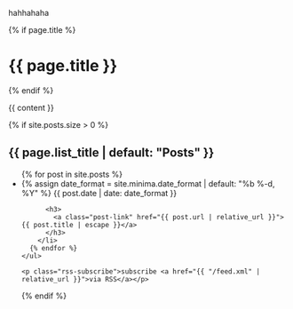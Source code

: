 
hahhahaha
<div class="home">
  {% if page.title %}
    <h1 class="page-heading">{{ page.title }}</h1>
  {% endif %}

  {{ content }}

  {% if site.posts.size > 0 %}
  <h2 class="post-list-heading">{{ page.list_title | default: "Posts" }}</h2>
    <ul class="post-list">
      {% for post in site.posts %}
        <li>
          {% assign date_format = site.minima.date_format | default: "%b %-d, %Y" %}
          <span class="post-meta">{{ post.date | date: date_format }}</span>

          <h3>
            <a class="post-link" href="{{ post.url | relative_url }}">{{ post.title | escape }}</a>
          </h3>
        </li>
      {% endfor %}
    </ul>

    <p class="rss-subscribe">subscribe <a href="{{ "/feed.xml" | relative_url }}">via RSS</a></p>
  {% endif %}

</div>
